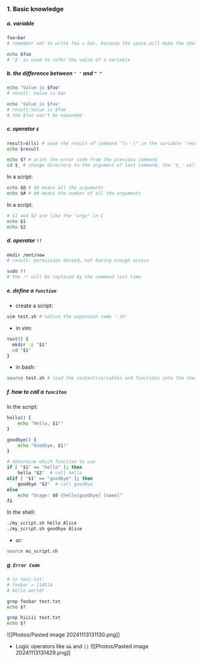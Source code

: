 ### 1. Basic knowledge
##### a. variable
```bash
foo=bar 
# remember not to write foo = bar, because the space will make the shell think "foo" is a function and "=" "bar" are arguments

echo $foo
# '$' is used to refer the value of a variable
```

##### b. the difference between `' '` and `" "`
```bash
echo "Value is $foo"
# result: Value is bar

echo 'Value is $foo'
# result:Value is $foo
# the $foo won't be expanded
```

##### c. operator `$`

```bash
result=$(ls) # save the result of command "ls -l" in the variable 'result'
echo $result 
```

```bash
echo $? # print the error code from the previous command
cd $_ # change directory to the argument of last command, the '$_' will be replaced by the arguments from the last comm and 
```

In a script:
```bash
echo $@ # $@ means all the arguments
echo $# # $# means the number of all the arguments
```

In a script:

```bash
# $1 and $2 are like the "argv" in C
echo $1
echo $2
```


##### d. operator `!!`

```bash
mkdir /mnt/new
# result: permission denied, not having enough access

sudo !!
# the !! will be replaced by the command last time
```
##### e. define a `function`

* create a script:
```bash
vim test.sh # notice the expansion name '.sh'
```

* in vim:
```bash
test() {
  mkdir -p "$1"
  cd "$1"
}
```

* in bash:
```bash
source test.sh # load the content(variables and functions into the shell)
```

##### f. how to call a `funciton`

In the script:
```bash
hello() {
    echo "Hello, $1!"
}

goodbye() {
    echo "Goodbye, $1!"
}

# determine which function to use
if [ "$1" == "hello" ]; then
    hello "$2"  # call hello
elif [ "$1" == "goodbye" ]; then
    goodbye "$2"  # call goodbye
else
    echo "Usage: $0 {hello|goodbye} [name]"
fi
```

In the shell:
```bash
./my_script.sh hello Alice
./my_script.sh goodbye Alice
```

* or:
```bash
source mu_script.sh
```


##### g. `Error Code`

```bash
# in test.txt:
# foobar = 114514
# hello world!

grep foobar test.txt
echo $?

grep hiiiii test.txt
echo $?
```

![[Photos/Pasted image 20241113131130.png]]

* Logic operators like `&&` and `||`
![[Photos/Pasted image 20241113131429.png]]

